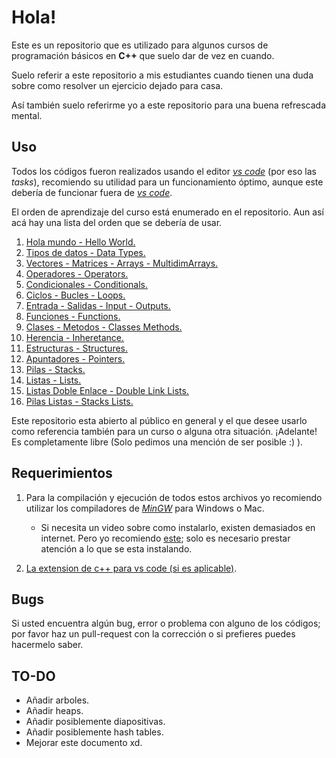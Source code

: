 # Hola!

Este es un repositorio que es utilizado para algunos cursos de programación básicos en **C++** que suelo dar de vez en cuando.

Suelo referir a este repositorio a mis estudiantes cuando tienen una duda sobre como resolver un ejercicio dejado para casa.

Así también suelo referirme yo a este repositorio para una buena refrescada mental.

## Uso

Todos los códigos fueron realizados usando el editor _[vs code][1]_ (por eso las _tasks_), recomiendo su utilidad para un funcionamiento óptimo, aunque este debería de funcionar fuera de _[vs code][1]_.

El orden de aprendizaje del curso está enumerado en el repositorio. Aun así acá hay una lista del orden que se debería de usar.

1. [Hola mundo - Hello World.][2]
2. [Tipos de datos - Data Types.][3]
3. [Vectores - Matrices - Arrays - MultidimArrays.][4]
4. [Operadores - Operators.][5]
5. [Condicionales - Conditionals.][6]
6. [Ciclos - Bucles - Loops.][7]
7. [Entrada - Salidas - Input - Outputs.][8]
8. [Funciones - Functions.][9]
9. [Clases - Metodos - Classes Methods.][10]
10. [Herencia - Inheretance.][11]
11. [Estructuras - Structures.][12]
12. [Apuntadores - Pointers.][13]
13. [Pilas - Stacks.][14]
14. [Listas - Lists.][15]
15. [Listas Doble Enlace - Double Link Lists.][16]
16. [Pilas Listas - Stacks Lists.][17]

Este repositorio esta abierto al público en general y el que desee usarlo como referencia también para un curso o alguna otra situación. ¡Adelante! Es completamente libre (Solo pedimos una mención de ser posible :) ).

## Requerimientos

1. Para la compilación y ejecución de todos estos archivos yo recomiendo utilizar los compiladores de _[MinGW][20]_ para Windows o Mac.
    + Si necesita un video sobre como instalarlo, existen demasiados en internet. Pero yo recomiendo [este][21]; solo es necesario prestar atención a lo que se esta instalando.

2. [La extension de c++ para vs code (si es aplicable)][22].

## Bugs

Si usted encuentra algún bug, error o problema con alguno de los códigos; por favor haz un pull-request con la corrección o si prefieres puedes hacermelo saber.

## TO-DO

- Añadir arboles.
- Añadir heaps.
- Añadir posiblemente diapositivas.
- Añadir posiblemente hash tables.
- Mejorar este documento xd.

[1]: https://code.visualstudio.com/
[2]: https://github.com/Sarquamon/basicC-Course2019/tree/master/1.%20Hola%20mundo%20-%20Hello%20World
[3]: https://github.com/Sarquamon/basicC-Course2019/tree/master/2.%20Tipos%20de%20datos%20-%20Data%20Types
[4]: https://github.com/Sarquamon/basicC-Course2019/tree/master/3.%20Vectores%20-%20Matrices%20-%20Arrays%20-%20MultiDimArrays
[5]: https://github.com/Sarquamon/basicC-Course2019/tree/master/4.%20Operadores%20-%20Operators
[6]: https://github.com/Sarquamon/basicC-Course2019/tree/master/5.%20Condicionales%20-%20Conditionals
[7]: https://github.com/Sarquamon/basicC-Course2019/tree/master/6.%20Ciclos%20-%20Bucles%20-%20Loops
[8]: https://github.com/Sarquamon/basicC-Course2019/tree/master/7.%20Entrada%20-%20Salidas%20-Inputs%20-%20Outputs
[9]: https://github.com/Sarquamon/basicC-Course2019/tree/master/8.%20Funciones%20-%20Functions
[10]: https://github.com/Sarquamon/basicC-Course2019/tree/master/9.%20Clases%20-%20Metodos%20-%20Clases%20-%20Methods
[11]: https://github.com/Sarquamon/basicC-Course2019/tree/master/10.%20Herencia%20-%20Inheritance
[12]: https://github.com/Sarquamon/basicC-Course2019/tree/master/11.%20Estructuras%20-%20Structures
[13]: https://github.com/Sarquamon/basicC-Course2019/tree/master/12.%20Apuntadores%20-%20Pointers
[14]: https://github.com/Sarquamon/basicC-Course2019/tree/master/13.%20Pilas%20-%20Stacks
[15]: https://github.com/Sarquamon/basicC-Course2019/tree/master/14.%20Listas%20-%20Lists
[16]: https://github.com/Sarquamon/basicC-Course2019/tree/master/15.%20Listas%20Doble%20Enlace%20-%20Double%20Link%20Lists
[17]: https://github.com/Sarquamon/basicC-Course2019/tree/master/16.%20Pilas%20Listas%20-%20Stacks%20Lists
[20]: http://www.mingw.org/
[21]: https://www.youtube.com/watch?v=z6SKatxfCOg
[22]: https://marketplace.visualstudio.com/items?itemName=ms-vscode.cpptools